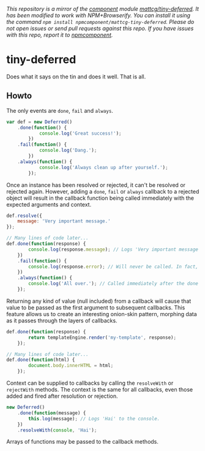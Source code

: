 *This repository is a mirror of the [component](http://component.io) module [mattcg/tiny-deferred](http://github.com/mattcg/tiny-deferred). It has been modified to work with NPM+Browserify. You can install it using the command `npm install npmcomponent/mattcg-tiny-deferred`. Please do not open issues or send pull requests against this repo. If you have issues with this repo, report it to [npmcomponent](https://github.com/airportyh/npmcomponent).*
# tiny-deferred

Does what it says on the tin and does it well. That is all.

## Howto

The only events are `done`, `fail` and `always`.

```javascript
var def = new Deferred()
	.done(function() {
			console.log('Great success!');
		})
	.fail(function() {
			console.log('Dang.');
		})
	.always(function() {
			console.log('Always clean up after yourself.');
		});
```

Once an instance has been resolved or rejected, it can't be resolved or rejected again. However, adding a `done`, `fail` or `always` callback to a rejected object will result in the callback function being called immediately with the expected arguments and context.

```javascript
def.resolve({
	message: 'Very important message.'
});

// Many lines of code later...
def.done(function(response) {
		console.log(response.message); // Logs 'Very important message' immediately.
	})
	.fail(function() {
		console.log(response.error); // Will never be called. In fact, the callback is discarded immediately.
	})
	.always(function() {
		console.log('All over.'); // Called immediately after the done callback above.
	});
```

Returning any kind of value (null included) from a callback will cause that value to be passed as the first argument to subsequent callbacks. This feature allows us to create an interesting onion-skin pattern, morphing data as it passes through the layers of callbacks.

```javascript
def.done(function(response) {
		return templateEngine.render('my-template', response);
	});

// Many lines of code later...
def.done(function(html) {
		document.body.innerHTML = html;
	});
```

Context can be supplied to callbacks by calling the `resolveWith` or `rejectWith` methods. The context is the same for all callbacks, even those added and fired after resolution or rejection.

```javascript
new Deferred()
	.done(function(message) {
		this.log(message); // Logs 'Hai' to the console.
	})
	.resolveWith(console, 'Hai');
```

Arrays of functions may be passed to the callback methods.